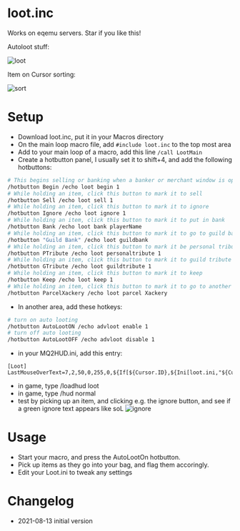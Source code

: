 # loot.inc
Works on eqemu servers. Star if you like this!

Autoloot stuff:

![loot](https://media.giphy.com/media/mC2DBfdm8HWex6oyk1/giphy.gif)

Item on Cursor sorting:

![sort](https://media.giphy.com/media/gBJ8cKgtVfr6o3ZBcR/giphy.gif)


# Setup
- Download loot.inc, put it in your Macros directory
- On the main loop macro file, add `#include loot.inc` to the top most area
- Add to your main loop of a macro, add this line `/call LootMain`
- Create a hotbutton panel, I usually set it to shift+4, and add the following hotbuttons:
```sh
# This begins selling or banking when a banker or merchant window is open
/hotbutton Begin /echo loot begin 1
# While holding an item, click this button to mark it to sell
/hotbutton Sell /echo loot sell 1
# While holding an item, click this button to mark it to ignore
/hotbutton Ignore /echo loot ignore 1
# While holding an item, click this button to mark it to put in bank
/hotbutton Bank /echo loot bank playerName
# While holding an item, click this button to mark it to go to guild bank
/hotbutton "Guild Bank" /echo loot guildbank
# While holding an item, click this button to mark it be personal tribute
/hotbutton PTribute /echo loot personaltribute 1
# While holding an item, click this button to mark it to guild tribute
/hotbutton GTribute /echo loot guildtribute 1
# While holding an item, click this button to mark it to keep
/hotbutton Keep /echo loot keep 1
# While holding an item, click this button to mark it to go to another person's inventory. (Not yet implemented)
/hotbutton ParcelXackery /echo loot parcel Xackery
```
- In another area, add these hotkeys:
```sh
# turn on auto looting
/hotbutton AutoLootON /echo advloot enable 1
# turn off auto looting
/hotbutton AutoLootOFF /echo advloot disable 1
```
- in your MQ2HUD.ini, add this entry:
```
[Loot]
LastMouseOverText=7,2,50,0,255,0,${If[${Cursor.ID},${Ini[loot.ini,"${Cursor.Name.Left[1]}","${Cursor.Name}"]},]}
```
- in game, type /loadhud loot
- in game, type /hud normal
- test by picking up an item, and clicking e.g. the ignore button, and see if a green ignore text appears like soL
![ignore](https://i.imgur.com/AiaG1KO.png)

# Usage
- Start your macro, and press the AutoLootOn hotbutton.
- Pick up items as they go into your bag, and flag them accoringly.
- Edit your Loot.ini to tweak any settings

# Changelog
- 2021-08-13 initial version